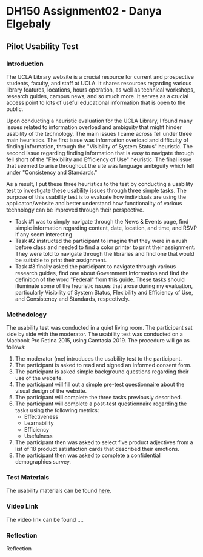 # DH150 Assignment02 - Danya Elgebaly

## Pilot Usability Test

### Introduction 

The UCLA Library website is a crucial resource for current and prospective students, faculty, and staff at UCLA. It shares resources regarding various library features, locations, hours operation, as well as technical workshops, research guides, campus news, and so much more. It serves as a crucial access point to lots of useful educational information that is open to the public. 

Upon conducting a heuristic evaluation for the UCLA Library, I found many issues related to information overload and ambiguity that might hinder usability of the technology. The main issues I came across fell under three main heuristics. The first issue was information overload and difficulty of finding information, through the "Visibility of System Status" heuristic. The second issue regarding finding information that is easy to navigate through fell short of the "Flexibility and Efficiency of Use" heuristic. The final issue that seemed to arise throughout the site was language ambiguity which fell under "Consistency and Standards."

As a result, I put these three heuristics to the test by conducting a usability test to investigate these usability issues through three simple tasks. The purpose of this usability test is to evaluate how individuals are using the applicaton/website and better understand how functionality of various technology can be improved through their perspective. 
- Task #1 was to simply navigate through the News & Events page, find simple information regarding content, date, location, and time, and RSVP if any seem interesting.
- Task #2 instructed the participant to imagine that they were in a rush before class and needed to find a color printer to print their assignment. They were told to navigate through the libraries and find one that would be suitable to print their assignment. 
- Task #3 finally asked the participant to navigate through various research guides, find one about Government Information and find the definition of the word "Federal" from this guide.
These tasks should illuminate some of the heuristic issues that arose during my evaluation, particularly Visibility of System Status, Flexibility and Efficiency of Use, and Consistency and Standards, respectively. 

### Methodology
The usability test was conducted in a quiet living room. The participant sat side by side with the moderator. The usability test was conducted on a Macbook Pro Retina 2015, using Camtasia 2019. The procedure will go as follows:
1) The moderator (me) introduces the usability test to the participant.
2) The participant is asked to read and signed an informed consent form.
3) The participant is asked simple background questions regarding their use of the website. 
4) The participant will fill out a simple pre-test questionnaire about the visual design of the website. 
5) The participant will complete the three tasks previously described.
6) The participant will complete a post-test questionnaire regarding the tasks using the following metrics:
     - Effectiveness
     - Learnability
     - Efficiency
     - Usefulness
 7) The participant then was asked to select five product adjectives from a list of 18 product satisfaction cards that described their emotions.
 8) The participant then was asked to complete a confidential demographics survey. 


### Test Materials
The usability materials can be found [here](https://forms.gle/4yjvPWyq9nv8qimE8).

### Video Link
The video link can be found ....

### Reflection

Reflection
